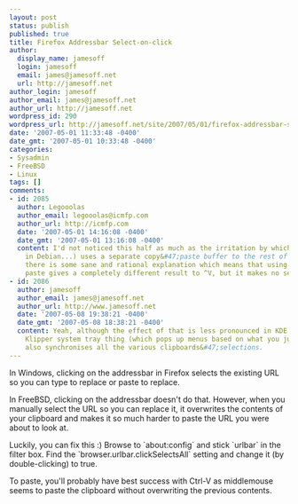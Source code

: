 ```yaml
---
layout: post
status: publish
published: true
title: Firefox Addressbar Select-on-click
author:
  display_name: jamesoff
  login: jamesoff
  email: james@jamesoff.net
  url: http://jamesoff.net
author_login: jamesoff
author_email: james@jamesoff.net
author_url: http://jamesoff.net
wordpress_id: 290
wordpress_url: http://jamesoff.net/site/2007/05/01/firefox-addressbar-select-on-click/
date: '2007-05-01 11:33:48 -0400'
date_gmt: '2007-05-01 10:33:48 -0400'
categories:
- Sysadmin
- FreeBSD
- Linux
tags: []
comments:
- id: 2085
  author: Legooolas
  author_email: legooolas@icmfp.com
  author_url: http://icmfp.com
  date: '2007-05-01 14:16:08 -0400'
  date_gmt: '2007-05-01 13:16:08 -0400'
  content: I'd not noticed this half as much as the irritation by which Firefox (Iceweasel
    in Debian...) uses a separate copy&#47;paste buffer to the rest of X.  I'm sure
    there is some sane and rational explanation which means that using middle-button
    paste gives a completely different result to ^V, but it makes no sense to me  :P
- id: 2086
  author: jamesoff
  author_email: james@jamesoff.net
  author_url: http://www.jamesoff.net
  date: '2007-05-08 19:38:21 -0400'
  date_gmt: '2007-05-08 18:38:21 -0400'
  content: Yeah, although the effect of that is less pronounced in KDE because the
    Klipper system tray thing (which pops up menus based on what you just selected)
    also synchronises all the various clipboards&#47;selections.
---
```

<p>In Windows, clicking on the addressbar in Firefox selects the existing URL so you can type to replace or paste to replace.</p>
<p>In FreeBSD, clicking on the addressbar doesn't do that. However, when you manually select the URL so you can replace it, it overwrites the contents of your clipboard and makes it so much harder to paste the URL you were about to look at.</p>
<p>Luckily, you can fix this :) Browse to `about:config` and stick `urlbar` in the filter box. Find the `browser.urlbar.clickSelectsAll` setting and change it (by double-clicking) to true.</p>
<p>To paste, you'll probably have best success with Ctrl-V as middlemouse seems to paste the clipboard without overwriting the previous contents.</p>
